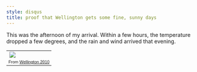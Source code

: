 ```yaml
---
style: disqus
title: proof that Wellington gets some fine, sunny days
---
```


This was the afternoon of my arrival. Within a few hours, the temperature dropped a few degrees, and the rain and wind arrived that evening.

<table style="width:auto;"><tr><td><a href="http://picasaweb.google.com/lh/photo/Y8IH2KTiPb70-9O9U-yvfQ?feat=embedwebsite"><img src="http://lh6.ggpht.com/_Dz2jhFg5I3c/S1EtlV47dEI/AAAAAAAAAcA/mzHxjt7KYd4/s144/IMG_1192.JPG" /></a></td></tr><tr><td style="font-family:arial,sans-serif; font-size:11px; text-align:right">From <a href="http://picasaweb.google.com/claudinec/Wellington2010?feat=embedwebsite">Wellington 2010</a></td></tr></table>
